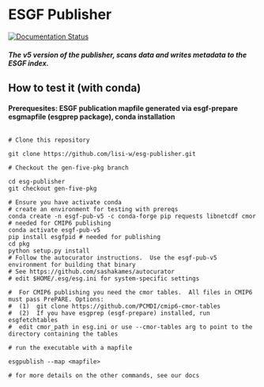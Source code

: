 # ESGF Publisher
[![Documentation Status](https://readthedocs.org/projects/esg-publisher/badge/?version=refactor)](https://esg-publisher.readthedocs.io/en/refactor/?badge=refactor)
##### The v5 version of the publisher, scans data and writes metadata to the ESGF index.

## How to test it (with conda)

#### Prerequesites: ESGF publication mapfile generated via esgf-prepare esgmapfile (esgprep package), conda installation

```

# Clone this repository

git clone https://github.com/lisi-w/esg-publisher.git

# Checkout the gen-five-pkg branch

cd esg-publisher
git checkout gen-five-pkg

# Ensure you have activate conda 
# create an environment for testing with prereqs
conda create -n esgf-pub-v5 -c conda-forge pip requests libnetcdf cmor # needed for CMIP6 publishing
conda activate esgf-pub-v5
pip install esgfpid # needed for publishing
cd pkg
python setup.py install 
# Follow the autocurator instructions.  Use the esgf-pub-v5 environment for building that binary
# See https://github.com/sashakames/autocurator 
# edit $HOME/.esg/esg.ini for system-specific settings

#  For CMIP6 publishing you need the cmor tables.  All files in CMIP6 must pass PrePARE. Options:
#  (1)  git clone https://github.com/PCMDI/cmip6-cmor-tables
#  (2)  If you have esgprep (esgf-prepare) installed, run esgfetchtables
#  edit cmor_path in esg.ini or use --cmor-tables arg to point to the directory containing the tables

# run the executable with a mapfile

esgpublish --map <mapfile>

# for more details on the other commands, see our docs
